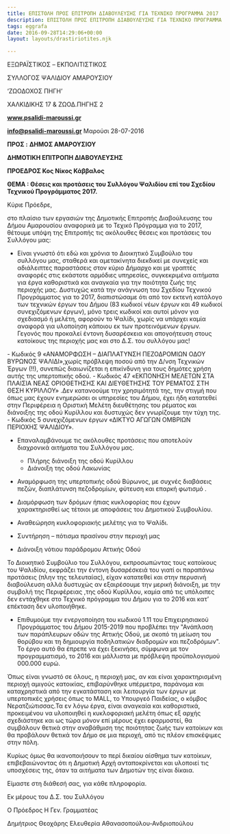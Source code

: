 ```yaml
---
title: ΕΠΙΣΤΟΛΗ ΠΡΟΣ ΕΠΙΤΡΟΠΗ ΔΙΑΒΟΥΛΕΥΣΗΣ ΓΙΑ ΤΕΧΝΙΚΟ ΠΡΟΓΡΑΜΜΑ 2017
description: ΕΠΙΣΤΟΛΗ ΠΡΟΣ ΕΠΙΤΡΟΠΗ ΔΙΑΒΟΥΛΕΥΣΗΣ ΓΙΑ ΤΕΧΝΙΚΟ ΠΡΟΓΡΑΜΜΑ 2017
tags: eggrafa
date: 2016-09-28T14:29:06+00:00
layout: layouts/drastiriotites.njk

---
```


<!-- excerpt -->

ΕΞΩΡΑΪΣΤΙΚΟΣ – EKΠΟΛΙΤΙΣΤΙΚΟΣ

ΣΥΛΛΟΓΟΣ ΨΑΛΙΔΙΟΥ ΑΜΑΡΟΥΣΙΟΥ

‘ΖΩΟΔΟΧΟΣ ΠΗΓΗ’

ΧΑΛΚΙΔΙΚΗΣ 17 &amp; ΖΩΟΔ.ΠΗΓΗΣ 2

**www.psalidi-maroussi.gr**

**info@psalidi-maroussi.gr** Μαρούσι 28-07-2016

**ΠΡΟΣ :** **ΔΗΜΟΣ ΑΜΑΡΟΥΣΙΟΥ**

**ΔΗΜΟΤΙΚΗ ΕΠΙΤΡΟΠΗ ΔΙΑΒΟΥΛΕΥΣΗΣ**

**ΠΡΟΕΔΡΟΣ Κος Νίκος Κάββαλος**

**ΘΕΜΑ : Θέσεις και προτάσεις του Συλλόγου Ψαλιδίου επί του Σχεδίου Τεχνικού Προγράμματος 2017.**

Κύριε Πρόεδρε,

στο πλαίσιο των εργασιών της Δημοτικής Επιτροπής Διαβούλευσης του Δήμου Αμαρουσίου αναφορικά με το Τεχικό Πρόγραμμα για το 2017, θέτουμε υπόψη της Επιτροπής τις ακόλουθες θέσεις και προτάσεις του Συλλόγου μας:

- Είναι γνωστό ότι εδώ και χρόνια το Διοικητικό Συμβούλιο του συλλόγου μας, σταθερά και αμετακίνητα διεκδικεί με συνεχείς και αδιάλειπτες παραστάσεις στον κύριο Δήμαρχο και με γραπτές αναφορές στις εκάστοτε αρμόδιες υπηρεσίες, συγκεκριμένα αιτήματα για έργα καθοριστικά και αναγκαία για την ποιότητα ζωής της περιοχής μας. Δυστυχώς κατά την ανάγνωση του Σχεδίου Τεχνικού Προγράμματος για το 2017, διαπιστώσαμε ότι από τον εκτενή κατάλογο των τεχνικών έργων του Δήμου (83 κωδικοί νέων έργων και 49 κωδικοί συνεχιζόμενων έργων), μόνο τρεις κωδικοί και αυτοί μόνον για σχεδιασμό ή μελέτη, αφορούν το Ψαλίδι, χωρίς να υπάρχει καμία αναφορά για υλοποίηση κάποιου εκ των προτεινόμενων έργων. Γεγονός που προκαλεί έντονη δυσαρέσκεια και απογοήτευση στους κατοίκους της περιοχής μας και στο Δ.Σ. του συλλόγου μας!

\- Κωδικός 9 «ΑΝΑΜΟΡΦΩΣΗ – ΔΙΑΠΛΑΤΥΝΣΗ ΠΕΖΟΔΡΟΜΙΩΝ ΟΔΟΥ ΒΥΡΩΝΟΣ ΨΑΛΙΔΙ»,χωρίς πρόβλεψη ποσού από την Δ/νση Τεχνικών Έργων (!!), συνεπώς διαιωνίζεται η επικίνδυνη για τους δημότες χρήση αυτής της υπερτοπικής οδού.
\- Κωδικός 47 «ΕΚΠΟΝΗΣΗ ΜΕΛΕΤΩΝ ΣΤΑ ΠΛΑΙΣΙΑ ΝΕΑΣ ΟΡΙΟΘΕΤΗΣΗΣ ΚΑΙ ΔΙΕΥΘΕΤΗΣΗΣ ΤΟΥ ΡΕΜΑΤΟΣ ΣΤΗ ΘΕΣΗ ΚΥΡΙΛΛΟΥ» .Δεν κατανοούμε την χρησιμότητά της, την στιγμή που όπως μας έχουν ενημερώσει οι υπηρεσίες του Δήμου, έχει ήδη κατατεθεί στην Περιφέρεια η Οριστική Μελέτη διευθέτησης του ρέματος και διάνοιξης της οδού Κυρίλλου και δυστυχώς δεν γνωρίζουμε την τύχη της.
\- Κωδικός 5 συνεχιζόμενων έργων «ΔΙΚΤΥΟ ΑΓΩΓΩΝ ΟΜΒΡΙΩΝ ΠΕΡΙΟΧΗΣ ΨΑΛΙΔΙΟΥ».

- Επαναλαμβάνουμε τις ακόλουθες προτάσεις που αποτελούν διαχρονικά αιτήματα του Συλλόγου μας.

  - Πλήρης διάνοιξη της οδού Κυρίλλου
  - Διάνοιξη της οδού Λακωνίας

- Αναμόρφωση της υπερτοπικής οδού Βύρωνος, με συχνές διαβάσεις πεζών, διαπλάτυνση πεζοδρομίων, φύτευση και επαρκή φωτισμό .
- Διαμόρφωση των δρόμων ήπιας κυκλοφορίας που έχουν χαρακτηρισθεί ως τέτοιοι με αποφάσεις του Δημοτικού Συμβουλίου.
- Αναθεώρηση κυκλοφοριακής μελέτης για το Ψαλίδι.
- Συντήρηση – πότισμα πρασίνου στην περιοχή μας
- Διάνοιξη νότιου παράδρομου Αττικής Οδού

Το Διοικητικό Συμβούλιο του Συλλόγου, εκπροσωπώντας τους κατοίκους του Ψαλιδίου, εκφράζει την έντονη δυσαρέσκειά του γιατί οι παραπάνω προτάσεις (πλην της τελευταίας), είχαν κατατεθεί και στην περυσινή διαβούλευση αλλά δυστυχώς αν εξαιρέσουμε την μερική διάνοιξη, με την συμβολή της Περιφέρειας ,της οδού Κυρίλλου, καμία από τις υπόλοιπες δεν εντάχθηκε στο Τεχνικό πρόγραμμα του Δήμου για το 2016 και κατ’ επέκταση δεν υλοποιήθηκε.

- Επιθυμούμε την ενεργοποίηση του κωδικού 1.11 του Επιχειρησιακού Προγράμματος του Δήμου 2015-2019 που προβλέπει την "Ανάπλαση των παράπλευρων οδών της Αττικής Οδού, με σκοπό τη μείωση του θορύβου και τη δημιουργία ποδηλατικών διαδρομών και πεζοδρόμων". Το έργο αυτό θα έπρεπε να έχει ξεκινήσει, σύμφωνα με τον προγραμματισμό, το 2016 και μάλλιστα με πρόβλεψη προϋπολογισμού 000.000 ευρώ.

Όπως είναι γνωστό σε όλους, η περιοχή μας, αν και είναι χαρακτηρισμένη περιοχή αμιγούς κατοικίας, επιβαρύνθηκε υπέρμετρα, παράνομα και καταχρηστικά από την εγκατάσταση και λειτουργία των έργων με υπερτοπικές χρήσεις όπως το MALL, το Υπουργεό Παιδείας, ο κόμβος Νερατζιώτισσας.Τα εν λόγω έργα, είναι αναγκαία και καθοριστικά, προκειμένου να υλοποιηθεί η κυκλοφοριακή μελέτη όπως εξ αρχής σχεδιάστηκε και ως τώρα μόνον επί μέρους έχει εφαρμοστεί, θα συμβάλουν θετικά στην αναβάθμιση της ποιότητας ζωής των κατοίκων και θα προβάλουν θετικά τον Δήμο σε μια περιοχή, από τις πλέον επισκέψιμες στην πόλη.

Κυρίως όμως θα ικανοποιήσουν το περί δικαίου αίσθημα των κατοίκων, επιβεβαιώνοντας ότι η Δημοτική Αρχή ανταποκρίνεται και υλοποιεί τις υποσχέσεις της, όταν τα αιτήματα των Δημοτών της είναι δίκαια.

Είμαστε στη διάθεσή σας, για κάθε πληροφορία.

Εκ μέρους του Δ.Σ. του Συλλόγου

Ο Πρόεδρος Η Γεν. Γραμματέας

Δημήτριος Θεοχάρης Ελευθερία Αθανασοπούλου-Ανδριοπούλου
